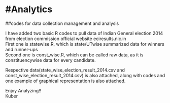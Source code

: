#Analytics
=========

##codes for data collection management and analysis

I have added two basic R codes to pull data of Indian General election 2014 from election commission official website eciresults.nic.in       
First one is statewise.R, which is state/UTwise summarized data for winners and runner-ups       
Second one is const_wise.R, which can be called raw data, as it is constituencywise data for every candidate.      

Respective data(state_wise_election_result_2014.csv and  const_wise_election_result_2014.csv) is also attached, along with codes and one example of graphical representation is also attached.   


Enjoy Analyzing!!     
Kuber
